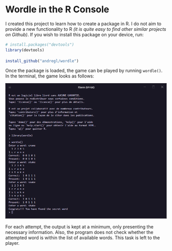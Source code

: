 # Wordle in the R Console

I created this project to learn how to create a package in R. I do not aim to provide a new functionality to R *(it is quite easy to find other similar projects on Github)*. If you wish to install this package on your device, run:

```r
# install.packages("devtools") 
library(devtools)

install_github("andregl/wordle")
```

Once the package is loaded, the game can be played by running ```wordle()```. In the terminal, the game looks as follows:

![Example](img/game.png)

For each attempt, the output is kept at a minimum, only presenting the necessary information. Also, the program does not check whether the attempted word is within the list of available words. This task is left to the player.